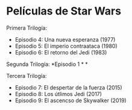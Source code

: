 # Películas de Star Wars

Primera Trilogía:
* Episodio 4: Una nueva esperanza (1977)
* Episodio 5: El imperio contraataca (1980)
* Episodio 6: El retorno del Jedi (1983)

Segunda Trilogía:
*Episodio 1
*
*

Tercera Trilogía:
* Episodio 7: El despertar de la fuerza (2015)
* Episodio 8: Los útlimos Jedi (2017)
* Episodio 9: El ascencso de Skywalker (2019)